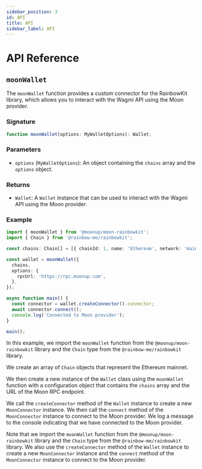 ```yaml
---
sidebar_position: 3
id: API
title: API
sidebar_label: API
---
```

# API Reference

## `moonWallet`

The `moonWallet` function provides a custom connector for the RainbowKit library, which allows you to interact with the Wagmi API using the Moon provider.

### Signature

```typescript
function moonWallet(options: MyWalletOptions): Wallet;
```

### Parameters

- `options` (`MyWalletOptions`): An object containing the `chains` array and the `options` object.

### Returns

- `Wallet`: A `Wallet` instance that can be used to interact with the Wagmi API using the Moon provider.

### Example

```typescript
import { moonWallet } from '@moonup/moon-rainbowkit';
import { Chain } from '@rainbow-me/rainbowkit';

const chains: Chain[] = [{ chainId: 1, name: 'Ethereum', network: 'mainnet' }];

const wallet = moonWallet({
  chains,
  options: {
    rpcUrl: 'https://rpc.moonup.com',
  },
});

async function main() {
  const connector = wallet.createConnector().connector;
  await connector.connect();
  console.log('Connected to Moon provider');
}

main();
```

In this example, we import the `moonWallet` function from the `@moonup/moon-rainbowkit` library and the `Chain` type from the `@rainbow-me/rainbowkit` library.

We create an array of `Chain` objects that represent the Ethereum mainnet.

We then create a new instance of the `Wallet` class using the `moonWallet` function with a configuration object that contains the `chains` array and the URL of the Moon RPC endpoint.

We call the `createConnector` method of the `Wallet` instance to create a new `MoonConnector` instance. We then call the `connect` method of the `MoonConnector` instance to connect to the Moon provider. We log a message to the console indicating that we have connected to the Moon provider.

Note that we import the `moonWallet` function from the `@moonup/moon-rainbowkit` library and the `Chain` type from the `@rainbow-me/rainbowkit` library. We also use the `createConnector` method of the `Wallet` instance to create a new `MoonConnector` instance and the `connect` method of the `MoonConnector` instance to connect to the Moon provider.
